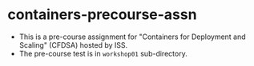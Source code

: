 # containers-precourse-assn
- This is a pre-course assignment for "Containers for Deployment and Scaling" (CFDSA) hosted by ISS.
- The pre-course test is in `workshop01` sub-directory.
